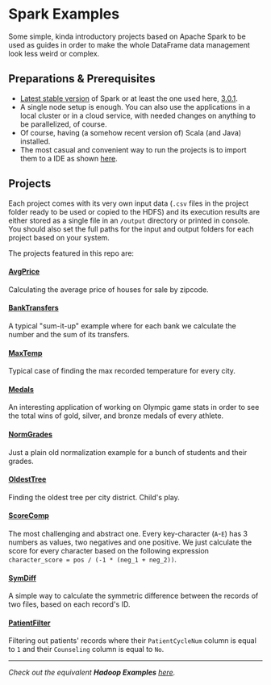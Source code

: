 # Spark Examples
Some simple, kinda introductory projects based on Apache Spark to be used as guides in order to make the whole DataFrame data management look less weird or complex.

## Preparations & Prerequisites
* [Latest stable version](https://spark.apache.org/docs/latest/) of Spark or at least the one used here, [3.0.1](https://spark.apache.org/docs/3.0.1/).
*  A single node setup is enough. You can also use the applications in a local cluster or in a cloud service, with needed changes on anything to be parallelized, of course.
* Of course, having (a somehow recent version of) Scala (and Java) installed. 
* The most casual and convenient way to run the projects is to import them to a IDE as shown [here](https://sparkbyexamples.com/spark/spark-setup-run-with-scala-intellij/).

## Projects
Each project comes with its very own input data (`.csv` files in the project folder ready to be used or copied to the HDFS) and its execution results are either stored as a single file in an `/output` directory or printed in console. You should also set the full paths for the input and output folders for each project based on your system.

The projects featured in this repo are:

#### [AvgPrice](https://github.com/Coursal/Spark-Examples/tree/main/AvgPrice)
Calculating the average price of houses for sale by zipcode.

#### [BankTransfers](https://github.com/Coursal/Spark-Examples/tree/main/BankTransfers)
A typical "sum-it-up" example where for each bank we calculate the number and the sum of its transfers.

#### [MaxTemp](https://github.com/Coursal/Spark-Examples/tree/main/MaxTemp)
Typical case of finding the max recorded temperature for every city.

#### [Medals](https://github.com/Coursal/Spark-Examples/tree/main/Medals)
An interesting application of working on Olympic game stats  in order to see the total wins of gold, silver, and bronze medals of every athlete.

#### [NormGrades](https://github.com/Coursal/Spark-Examples/tree/main/NormGrades)
Just a plain old normalization example for a bunch of students and their grades.

#### [OldestTree](https://github.com/Coursal/Spark-Examples/tree/main/OldestTree)
Finding the oldest tree per city district. Child's play.

#### [ScoreComp](https://github.com/Coursal/Spark-Examples/tree/main/ScoreComp)
The most challenging and abstract one. Every key-character (`A`-`E`) has 3 numbers as values, two negatives and one positive. We just calculate the score for every character based on the following expression `character_score = pos / (-1 * (neg_1 + neg_2))`.

#### [SymDiff](https://github.com/Coursal/Spark-Examples/tree/main/SymDiff)
A simple way to calculate the symmetric difference between the records of two files, based on each record's ID.

#### [PatientFilter](https://github.com/Coursal/Spark-Examples/tree/main/PatientFilter)
Filtering out patients' records where their `PatientCycleNum` column is equal to `1` and their `Counseling` column is equal to `No`.

---

_Check out the equivalent **Hadoop Examples** [here](https://github.com/Coursal/Hadoop-Examples)._
